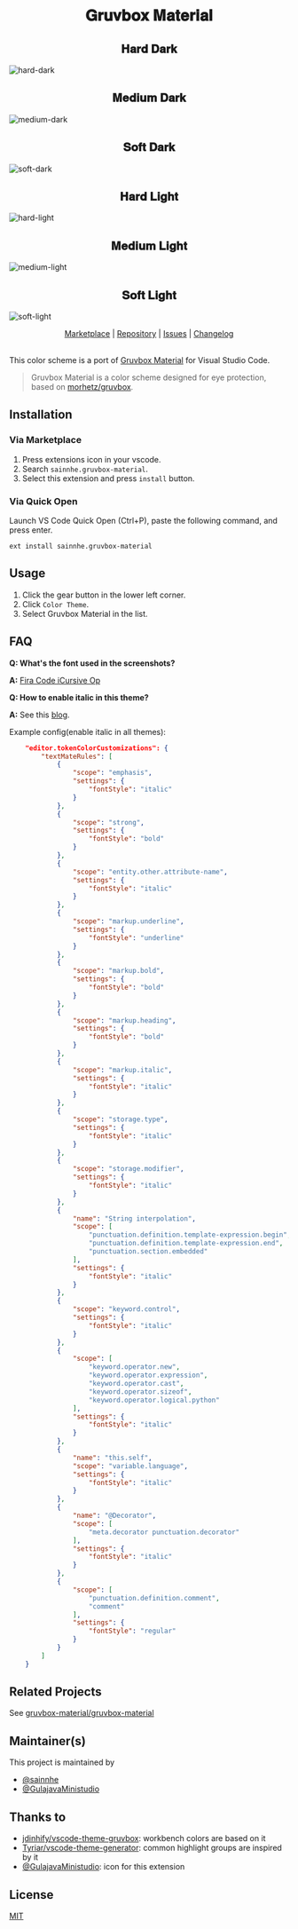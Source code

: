 <h1 align="center">
𝐆𝐫𝐮𝐯𝐛𝐨𝐱 𝐌𝐚𝐭𝐞𝐫𝐢𝐚𝐥
</h1>

<h2 align="center">
𝐇𝐚𝐫𝐝 𝐃𝐚𝐫𝐤
</h2>

![hard-dark](https://user-images.githubusercontent.com/37491630/72215377-680f4e00-350a-11ea-95a8-3a3afb42cbd2.png)

<h2 align="center">
𝐌𝐞𝐝𝐢𝐮𝐦 𝐃𝐚𝐫𝐤
</h2>

![medium-dark](https://user-images.githubusercontent.com/37491630/72215380-6c3b6b80-350a-11ea-947a-b17796017ea5.png)

<h2 align="center">
𝐒𝐨𝐟𝐭 𝐃𝐚𝐫𝐤
</h2>

![soft-dark](https://user-images.githubusercontent.com/37491630/72215383-6fcef280-350a-11ea-98b6-f096b6f29965.png)

<h2 align="center">
𝐇𝐚𝐫𝐝 𝐋𝐢𝐠𝐡𝐭
</h2>

![hard-light](https://user-images.githubusercontent.com/37491630/72215378-69d91180-350a-11ea-8da9-f230dd58c3f4.png)

<h2 align="center">
𝐌𝐞𝐝𝐢𝐮𝐦 𝐋𝐢𝐠𝐡𝐭
</h2>

![medium-light](https://user-images.githubusercontent.com/37491630/72215381-6e052f00-350a-11ea-87e0-20d3f84b7519.png)

<h2 align="center">
𝐒𝐨𝐟𝐭 𝐋𝐢𝐠𝐡𝐭
</h2>

![soft-light](https://user-images.githubusercontent.com/37491630/72215384-7198b600-350a-11ea-845a-ccb4ec468626.png)

<p align="center">
  <a href="https://marketplace.visualstudio.com/items?itemName=sainnhe.gruvbox-material">Marketplace</a> |
  <a href="https://github.com/gruvbox-material/vscode">Repository</a> |
  <a href="https://github.com/gruvbox-material/vscode/issues">Issues</a> |
  <a href="https://github.com/gruvbox-material/vscode/blob/master/CHANGELOG.md">Changelog</a>
  <br><br>
</p>

This color scheme is a port of [Gruvbox Material](https://github.com/gruvbox-material/gruvbox-material) for Visual Studio Code. 

> Gruvbox Material is a color scheme designed for eye protection, based on [morhetz/gruvbox](https://github.com/morhetz/gruvbox).

## Installation

### Via Marketplace

1. Press extensions icon in your vscode.
2. Search `sainnhe.gruvbox-material`.
3. Select this extension and press `install` button.

### Via Quick Open

Launch VS Code Quick Open (Ctrl+P), paste the following command, and press enter.

```
ext install sainnhe.gruvbox-material
```

## Usage

1. Click the gear button in the lower left corner.
2. Click `Color Theme`.
3. Select Gruvbox Material in the list.

## FAQ

**Q: What's the font used in the screenshots?**

**A:** [Fira Code iCursive Op](https://github.com/sainnhe/icursive-nerd-font)

**Q: How to enable italic in this theme?**

**A:** See this [blog](https://dev.to/salted-bytes/adding-italics-support-to-your-favourite-vscode-theme-2ec9).

Example config(enable italic in all themes):

```json
    "editor.tokenColorCustomizations": {
        "textMateRules": [
            {
                "scope": "emphasis",
                "settings": {
                    "fontStyle": "italic"
                }
            },
            {
                "scope": "strong",
                "settings": {
                    "fontStyle": "bold"
                }
            },
            {
                "scope": "entity.other.attribute-name",
                "settings": {
                    "fontStyle": "italic"
                }
            },
            {
                "scope": "markup.underline",
                "settings": {
                    "fontStyle": "underline"
                }
            },
            {
                "scope": "markup.bold",
                "settings": {
                    "fontStyle": "bold"
                }
            },
            {
                "scope": "markup.heading",
                "settings": {
                    "fontStyle": "bold"
                }
            },
            {
                "scope": "markup.italic",
                "settings": {
                    "fontStyle": "italic"
                }
            },
            {
                "scope": "storage.type",
                "settings": {
                    "fontStyle": "italic"
                }
            },
            {
                "scope": "storage.modifier",
                "settings": {
                    "fontStyle": "italic"
                }
            },
            {
                "name": "String interpolation",
                "scope": [
                    "punctuation.definition.template-expression.begin",
                    "punctuation.definition.template-expression.end",
                    "punctuation.section.embedded"
                ],
                "settings": {
                    "fontStyle": "italic"
                }
            },
            {
                "scope": "keyword.control",
                "settings": {
                    "fontStyle": "italic"
                }
            },
            {
                "scope": [
                    "keyword.operator.new",
                    "keyword.operator.expression",
                    "keyword.operator.cast",
                    "keyword.operator.sizeof",
                    "keyword.operator.logical.python"
                ],
                "settings": {
                    "fontStyle": "italic"
                }
            },
            {
                "name": "this.self",
                "scope": "variable.language",
                "settings": {
                    "fontStyle": "italic"
                }
            },
            {
                "name": "@Decorator",
                "scope": [
                    "meta.decorator punctuation.decorator"
                ],
                "settings": {
                    "fontStyle": "italic"
                }
            },
            {
                "scope": [
                    "punctuation.definition.comment",
                    "comment"
                ],
                "settings": {
                    "fontStyle": "regular"
                }
            }
        ]
    }
```

## Related Projects

See [gruvbox-material/gruvbox-material](https://github.com/gruvbox-material/gruvbox-material)

## Maintainer(s)

This project is maintained by

- [@sainnhe](https://github.com/sainnhe/)
- [@GulajavaMinistudio](https://github.com/GulajavaMinistudio)

## Thanks to

- [jdinhify/vscode-theme-gruvbox](https://github.com/jdinhify/vscode-theme-gruvbox): workbench colors are based on it
- [Tyriar/vscode-theme-generator](https://github.com/Tyriar/vscode-theme-generator): common highlight groups are inspired by it
- [@GulajavaMinistudio](https://github.com/GulajavaMinistudio): icon for this extension

## License

[MIT](https://github.com/gruvbox-material/vscode/blob/master/LICENSE)
